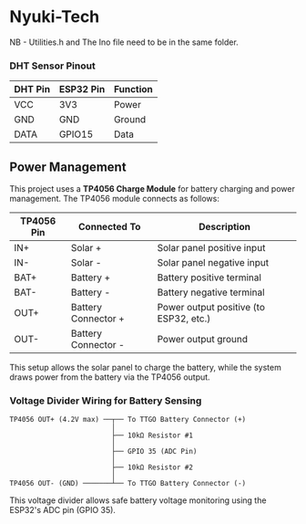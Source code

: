 # Nyuki-Tech

NB - Utilities.h and The Ino file need to be in the same folder.

### DHT Sensor Pinout

| DHT Pin | ESP32 Pin | Function |
|---------|-----------|----------|
| VCC     | 3V3       | Power    |
| GND     | GND       | Ground   |
| DATA    | GPIO15    | Data     |

## Power Management

This project uses a **TP4056 Charge Module** for battery charging and power management. The TP4056 module connects as follows:

| TP4056 Pin | Connected To | Description         |
|------------|--------------|---------------------|
| IN+        | Solar +      | Solar panel positive input |
| IN-        | Solar -      | Solar panel negative input |
| BAT+       | Battery +    | Battery positive terminal  |
| BAT-       | Battery -    | Battery negative terminal  |
| OUT+       | Battery Connector +   | Power output positive (to ESP32, etc.) |
| OUT-       | Battery Connector -   | Power output ground        |

This setup allows the solar panel to charge the battery, while the system draws power from the battery via the TP4056 output.

### Voltage Divider Wiring for Battery Sensing

```
TP4056 OUT+ (4.2V max) ──┬── To TTGO Battery Connector (+)
						 │
						 ├── 10kΩ Resistor #1
						 │
						 ├── GPIO 35 (ADC Pin)
						 │
						 ├── 10kΩ Resistor #2  
						 │
TP4056 OUT- (GND) ───────┴── To TTGO Battery Connector (-)
```

This voltage divider allows safe battery voltage monitoring using the ESP32's ADC pin (GPIO 35).